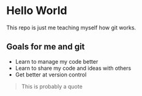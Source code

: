 # Hello World
This repo is just me teaching myself how git works.

## Goals for me and git

- Learn to manage my code better
- Learn to share my code and ideas with others
- Get better at version control

> This is probably a quote
